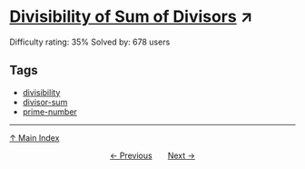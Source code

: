 # [Divisibility of Sum of Divisors](https://projecteuler.net/problem=565) ↗️

Difficulty rating: 35%
Solved by: 678 users
## Tags

- [divisibility](../tags/divisibility.md)
- [divisor-sum](../tags/divisor-sum.md)
- [prime-number](../tags/prime-number.md)



---

[↑ Main Index](../README.md)


<div align=center><a href='564.md'>← Previous</a> &nbsp;&nbsp; &nbsp;&nbsp;  <a href='566.md'>Next →</a></div>
